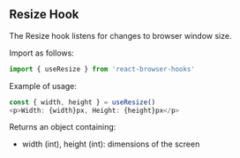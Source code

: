 ## Resize Hook

The Resize hook listens for changes to browser window size.  

Import as follows:

```javascript
import { useResize } from 'react-browser-hooks' 
```

Example of usage:

```javascript
const { width, height } = useResize()
<p>Width: {width}px, Height: {height}px</p>
```

Returns an object containing:
- width (int), height (int): dimensions of the screen